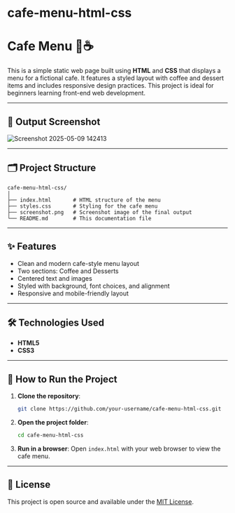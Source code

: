 # cafe-menu-html-css
# Cafe Menu 🍰☕

This is a simple static web page built using **HTML** and **CSS** that displays a menu for a fictional cafe. It features a styled layout with coffee and dessert items and includes responsive design practices. This project is ideal for beginners learning front-end web development.

---

## 📸 Output Screenshot

![Screenshot 2025-05-09 142413](https://github.com/user-attachments/assets/09ef48f0-08a3-4552-ab7d-2eecc17c6711)



---

## 🗂️ Project Structure

```
cafe-menu-html-css/
│
├── index.html       # HTML structure of the menu
├── styles.css       # Styling for the cafe menu
├── screenshot.png   # Screenshot image of the final output
└── README.md        # This documentation file
```

---

## ✨ Features

- Clean and modern cafe-style menu layout
- Two sections: Coffee and Desserts
- Centered text and images
- Styled with background, font choices, and alignment
- Responsive and mobile-friendly layout

---

## 🛠️ Technologies Used

- **HTML5**
- **CSS3**

---

## 🚀 How to Run the Project

1. **Clone the repository**:
   ```bash
   git clone https://github.com/your-username/cafe-menu-html-css.git
   ```

2. **Open the project folder**:
   ```bash
   cd cafe-menu-html-css
   ```

3. **Run in a browser**:
   Open `index.html` with your web browser to view the cafe menu.

---

## 📄 License

This project is open source and available under the [MIT License](LICENSE).
